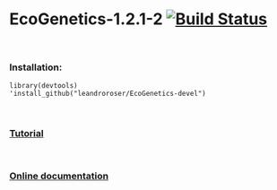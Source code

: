 <span><h1> EcoGenetics-1.2.1-2 [![Build Status](https://travis-ci.org/leandroroser/EcoGenetics-devel.svg?branch=master)](https://travis-ci.org/leandroroser/EcoGenetics-devel) </h1> </span>


<br/>

<h3>Installation:</h3>

```
library(devtools)
'install_github("leandroroser/EcoGenetics-devel")
```

<br/>


<h3><a href=https://leandroroser.github.io/EcoGenetics-Tutorial/> Tutorial </a></h3>

<br/>

<h3><a href=https://leandroroser.github.io/EcoGenetics-documentation/> Online documentation </a></h3>





